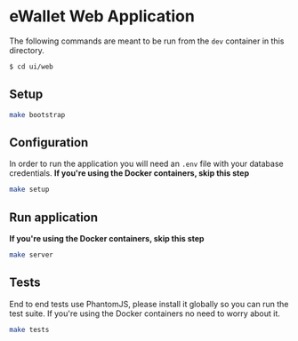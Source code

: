 # eWallet Web Application

The following commands are meant to be run from the `dev` container in this directory.

```bash
$ cd ui/web
```

## Setup

```bash
make bootstrap
```

## Configuration

In order to run the application you will need an `.env` file with your database credentials.
**If you're using the Docker containers, skip this step**

```bash
make setup
```

## Run application

**If you're using the Docker containers, skip this step**

```bash
make server
```

## Tests

End to end tests use PhantomJS, please install it globally so you can run the test suite.
If you're using the Docker containers no need to worry about it.

```bash
make tests
```
